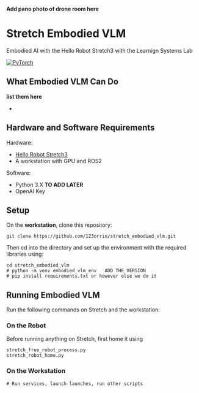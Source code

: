 **Add pano photo of drone room here**

# Stretch Embodied VLM
Embodied AI with the Hello Robot Stretch3 with the Learnign Systems Lab

[![PyTorch](https://img.shields.io/badge/Videos-db6a4b.svg?style=for-the-badge&logo=airplayvideo)](https://shattereddisk.github.io/rickroll/rickroll.mp4)

## What Embodied VLM Can Do
__list them here__

*

## Hardware and Software Requirements
Hardware:
* [Hello Robot Stretch3](https://hello-robot.com/) 
* A workstation with GPU and ROS2

Software:
* Python 3.X __TO ADD LATER__
* OpenAI Key

## Setup

On the __workstation__, clone this repository:
```
git clone https://github.com/123orrin/stretch_embodied_vlm.git
```

Then cd into the directory and set up the environment with the required libraries using:
```
cd stretch_embodied_vlm
# python -m venv embodied_vlm_env   ADD THE VERSION 
# pip install requirements.txt or however else we do it
```


## Running Embodied VLM
Run the following commands on Stretch and the workstation:

### On the Robot

Before running anything on Stretch, first home it using
```
stretch_free_robot_process.py
stretch_robot_home.py
```

### On the Workstation

```
# Run services, launch launches, run other scripts
```


